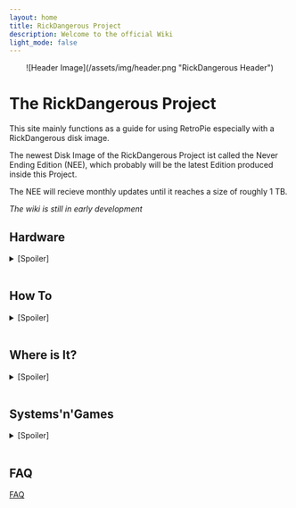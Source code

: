 ```yaml
---
layout: home
title: RickDangerous Project
description: Welcome to the official Wiki
light_mode: false
---
```


<div style="text-align: center;">
![Header Image](/assets/img/header.png "RickDangerous Header")
</div>

# The RickDangerous Project

  This site mainly functions as a guide for using RetroPie especially with a RickDangerous disk image.
  
  The newest Disk Image of the RickDangerous Project ist called the Never Ending Edition (NEE), which probably will be the latest Edition produced inside this Project.
  
  The NEE will recieve monthly updates until it reaches a size of roughly 1 TB.
  
  *The wiki is still in early development*




## Hardware
<details>
  <summary>[Spoiler]</summary>
</br>
  
  [NEE Recommended](/pages/hardware/hardware.md)
  
  [RickDangerous' setup](/pages/hardware/ricks_setup.md)
</details></br>




## How To

<details>
  <summary>[Spoiler]</summary>
</br>

  [How To Begin](/pages/guides/beginning.md)
  
  [How To Controller](/pages/guides/controller.md)
  
  [How To Terminal](/pages/guides/terminal.md)
  
  [How To EmulationStation](/pages/guides/emulationstation.md)
  
  [How To Games](/pages/guides/games.md)
  
</details></br>




## Where is It?
<details>
  <summary>[Spoiler]</summary>
</br>

  [Files and Locations](/pages/locations.md)
</details></br>




## Systems'n'Games
<details>
  <summary>[Spoiler]</summary>
</br>

  [NEE Included Systems](/pages/systems/current.md)

  [NEE Future Additions](/pages/systems/future.md)

  [NEE Featured Genres](/pages/systems/genres.md)
</details></br>




## FAQ

[FAQ](/pages/FAQ.md)
